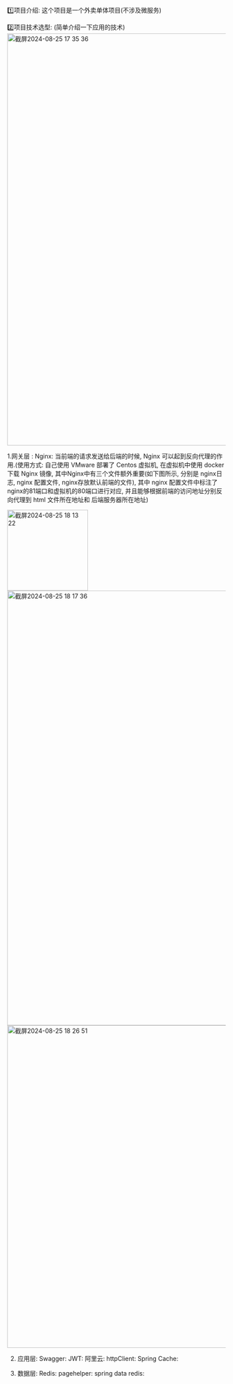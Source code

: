1️⃣项目介绍: 这个项目是一个外卖单体项目(不涉及微服务)

2️⃣项目技术选型: (简单介绍一下应用的技术)
<img width="948" alt="截屏2024-08-25 17 35 36" src="https://github.com/user-attachments/assets/43ef0ca8-220e-403c-999c-988dbe5897a7">

1.网关层 :
  Nginx: 当前端的请求发送给后端的时候, Nginx 可以起到反向代理的作用.(使用方式: 自己使用 VMware 部署了 Centos 虚拟机, 在虚拟机中使用 docker 下载 Nginx 镜像, 其中Nginx中有三个文件额外重要(如下图所示, 分别是 nginx日志, nginx 配置文件, nginx存放默认前端的文件), 其中 nginx 配置文件中标注了 nginx的81端口和虚拟机的80端口进行对应, 并且能够根据前端的访问地址分别反向代理到 html 文件所在地址和 后端服务器所在地址)
  
<img width="186" alt="截屏2024-08-25 18 13 22" src="https://github.com/user-attachments/assets/7b36d912-1cad-4ef3-892c-f885f91b360b">
<img width="1000" alt="截屏2024-08-25 18 17 36" src="https://github.com/user-attachments/assets/ffe3e5bb-a956-4ddb-a891-f32bde38aa2d">
<img width="742" alt="截屏2024-08-25 18 26 51" src="https://github.com/user-attachments/assets/43419bab-114d-47b1-9bbf-eaf17a20dd83">

2. 应用层:
  Swagger:
  JWT:
  阿里云:
  httpClient:
  Spring Cache:

3. 数据层:
   Redis:
   pagehelper:
   spring data redis:
